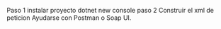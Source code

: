Paso 1 instalar proyecto
dotnet new console
paso 2 Construir el xml de peticion
Ayudarse con Postman o Soap UI.